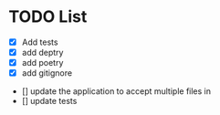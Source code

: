 # TODO List

- [x] Add tests
- [x] add deptry
- [x] add poetry
- [x] add gitignore
- [] update the application to accept multiple files in
- [] update tests